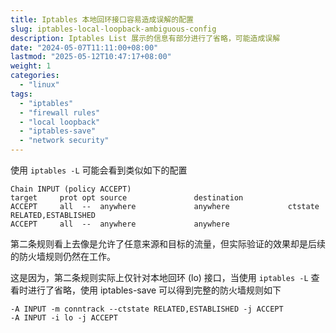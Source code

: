 ```yaml
---
title: Iptables 本地回环接口容易造成误解的配置
slug: iptables-local-loopback-ambiguous-config
description: Iptables List 展示的信息有部分进行了省略，可能造成误解
date: "2024-05-07T11:11:00+08:00"
lastmod: "2025-05-12T10:47:17+08:00"
weight: 1
categories:
  - "linux"
tags:
  - "iptables"
  - "firewall rules"
  - "local loopback"
  - "iptables-save"
  - "network security"
---
```


<!-- markdown-front-matter -->

使用 `iptables -L` 可能会看到类似如下的配置

```
Chain INPUT (policy ACCEPT)
target     prot opt source               destination
ACCEPT     all  --  anywhere             anywhere             ctstate RELATED,ESTABLISHED
ACCEPT     all  --  anywhere             anywhere
```

第二条规则看上去像是允许了任意来源和目标的流量，但实际验证的效果却是后续的防火墙规则仍然在工作。

这是因为，第二条规则实际上仅针对本地回环 (lo) 接口，当使用 `iptables -L` 查看时进行了省略，使用 iptables-save 可以得到完整的防火墙规则如下

```
-A INPUT -m conntrack --ctstate RELATED,ESTABLISHED -j ACCEPT
-A INPUT -i lo -j ACCEPT
```

